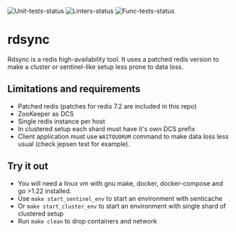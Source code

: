 ![Unit-tests-status](https://github.com/yandex/rdsync/workflows/Unit-tests/badge.svg)
![Linters-status](https://github.com/yandex/rdsync/workflows/Linters/badge.svg)
![Func-tests-status](https://github.com/yandex/rdsync/workflows/Func-tests/badge.svg)

# rdsync

Rdsync is a redis high-availability tool.
It uses a patched redis version to make a cluster or sentinel-like setup less prone to data loss.

## Limitations and requirements

* Patched redis (patches for redis 7.2 are included in this repo)
* ZooKeeper as DCS
* Single redis instance per host
* In clustered setup each shard must have it's own DCS prefix
* Client application must use `WAITQUORUM` command to make data loss less usual (check jepsen test for example).

## Try it out

* You will need a linux vm with gnu make, docker, docker-compose and go >1.22 installed.
* Use `make start_sentinel_env` to start an environment with senticache
* Or `make start_cluster_env` to start an environment with single shard of clustered setup
* Run `make clean` to drop containers and network
